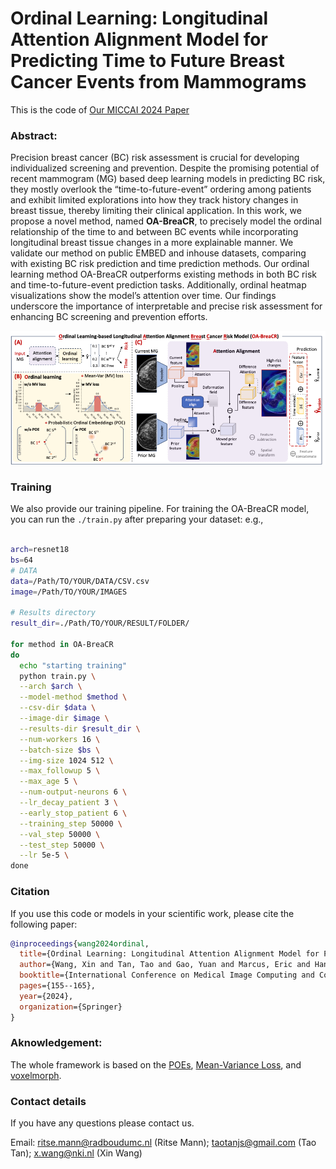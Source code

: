 # Ordinal Learning: Longitudinal Attention Alignment Model for Predicting Time to Future Breast Cancer Events from Mammograms
This is the code of [Our MICCAI 2024 Paper](https://link.springer.com/chapter/10.1007/978-3-031-72378-0_15)

### Abstract:
Precision breast cancer (BC) risk assessment is crucial for developing individualized screening and prevention.
Despite the promising potential of recent mammogram (MG) based deep learning models in predicting BC risk,
they mostly overlook the “time-to-future-event” ordering among patients and exhibit limited explorations
into how they track history changes in breast tissue, thereby limiting their clinical application.
In this work, we propose a novel method, named **OA-BreaCR**, to precisely model the ordinal relationship of
the time to and between BC events while incorporating longitudinal breast tissue changes
in a more explainable manner. We validate our method on public EMBED and inhouse datasets,
comparing with existing BC risk prediction and time prediction methods.
Our ordinal learning method OA-BreaCR outperforms existing methods in both BC risk and
time-to-future-event prediction tasks. Additionally, ordinal heatmap visualizations
show the model’s attention over time. Our findings underscore the importance of
interpretable and precise risk assessment for enhancing BC screening and prevention efforts.

<img alt="method.png" src="figures/method.png"/>

### Training
We also provide our training pipeline.
For training the OA-BreaCR model, you can run the `./train.py` after preparing your dataset: e.g.,
```bash

arch=resnet18
bs=64
# DATA
data=/Path/TO/YOUR/DATA/CSV.csv
image=/Path/TO/YOUR/IMAGES

# Results directory
result_dir=./Path/TO/YOUR/RESULT/FOLDER/

for method in OA-BreaCR
do
  echo "starting training"
  python train.py \
  --arch $arch \
  --model-method $method \
  --csv-dir $data \
  --image-dir $image \
  --results-dir $result_dir \
  --num-workers 16 \
  --batch-size $bs \
  --img-size 1024 512 \
  --max_followup 5 \
  --max_age 5 \
  --num-output-neurons 6 \
  --lr_decay_patient 3 \
  --early_stop_patient 6 \
  --training_step 50000 \
  --val_step 50000 \
  --test_step 50000 \
  --lr 5e-5 \
done
```

### Citation
If you use this code or models in your scientific work, please cite the following paper:
```bibtex
@inproceedings{wang2024ordinal,
  title={Ordinal Learning: Longitudinal Attention Alignment Model for Predicting Time to Future Breast Cancer Events from Mammograms},
  author={Wang, Xin and Tan, Tao and Gao, Yuan and Marcus, Eric and Han, Luyi and Portaluri, Antonio and Zhang, Tianyu and Lu, Chunyao and Liang, Xinglong and Beets-Tan, Regina and others},
  booktitle={International Conference on Medical Image Computing and Computer-Assisted Intervention},
  pages={155--165},
  year={2024},
  organization={Springer}
}
```

### Aknowledgement:
The whole framework is based on the
[POEs](https://github.com/Li-Wanhua/POEs),
[Mean-Variance Loss](https://openaccess.thecvf.com/content_cvpr_2018/html/Pan_Mean-Variance_Loss_for_CVPR_2018_paper.html),
and [voxelmorph](https://github.com/voxelmorph/voxelmorph).

### Contact details
If you have any questions please contact us.

Email: ritse.mann@radboudumc.nl (Ritse Mann); taotanjs@gmail.com (Tao Tan); x.wang@nki.nl (Xin Wang)
